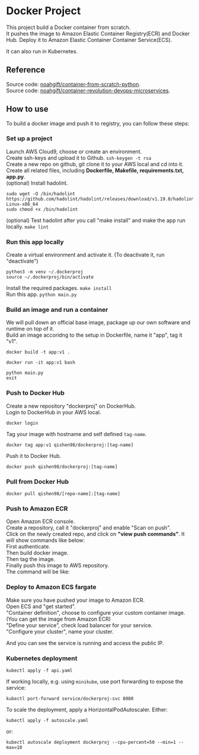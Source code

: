 # Docker Project

This project build a Docker container from scratch.  
It pushes the image to Amazon Elastic Container Registry(ECR) and Docker Hub. 
Deploy it to Amazon Elastic Container Container Service(ECS). 

It can also run in Kubernetes.

## Reference

Source code: [noahgift/container-from-scratch-python](https://github.com/noahgift/container-from-scratch-python).  
Source code: [noahgift/container-revolution-devops-microservices](https://github.com/noahgift/container-revolution-devops-microservices).  


## How to use

To build a docker image and push it to registry, you can follow these steps:

### Set up a project

Launch AWS Cloud9, choose or create an environment.  
Create ssh-keys and upload it to Github.  ``ssh-keygen -t rsa``  
Create a new repo on github, git clone it to your AWS local and cd into it.  
Create all related files, including **Dockerfile, Makefile, requirements.txt, app.py**.  
(optional) Install hadolint.  

```
sudo wget -O /bin/hadolint https://github.com/hadolint/hadolint/releases/download/v1.19.0/hadolint-Linux-x86_64
sudo chmod +x /bin/hadolint
```

(optional) Test hadolint after you call "make install" and make the app run locally.  ```make lint```  

### Run this app locally

Create a virtual environment and activate it. (To deactivate it, run "deactivate") 

```
python3 -m venv ~/.dockerproj
source ~/.dockerproj/bin/activate
```

Install the required packages. ```make install```  
Run this app. ```python main.py```  

### Build an image and run a container

We will pull down an official base image, package up our own software and runtime on top of it.  
Build an image accoridng to the setup in Dockerfile, name it "app", tag it "v1".  

```
docker build -t app:v1 .
```

```
docker run -it app:v1 bash 
```

```
python main.py
exit
```

### Push to Docker Hub

Create a new repository "dockerproj" on DockerHub.  
Login to DockerHub in your AWS local.  

```
docker login
```

Tag your image with hostname and self defined ```tag-name```.  

```
docker tag app:v1 qishen98/dockerproj:[tag-name]
```

Push it to Docker Hub.

```
docker push qishen98/dockerproj:[tag-name]
```

### Pull from Docker Hub

```
docker pull qishen98/[repo-name]:[tag-name]
```

### Push to Amazon ECR

Open Amazon ECR console.  
Create a repository, call it "dockerproj" and enable "Scan on push".  
Click on the newly created repo, and click on **"view push commands"**. It will show commands like below:  
First authenticate.  
Then build docker image.  
Then tag the image.  
Finally push this image to AWS repository.  
The command will be like:  

### Deploy to Amazon ECS fargate

Make sure you have pushed your image to Amazon ECR.  
Open ECS and "get started".  
"Container definition", choose to configure your custom container image. (You can get the image from Amazon ECR)  
 "Define your service", check load balancer for your service.  
 "Configure your cluster", name your cluster.  

And you can see the service is running and access the public IP.

### Kubernetes deployment

```
kubectl apply -f api.yaml
```

If working locally, e.g. using `minikube`, use port forwarding to expose the service:

```
kubectl port-forward service/dockerproj-svc 8080
```

To scale the deployment, apply a HorizontalPodAutoscaler. Either:

```
kubectl apply -f autoscale.yaml
```

or:

```
kubectl autoscale deployment dockerproj --cpu-percent=50 --min=1 --max=10
```
